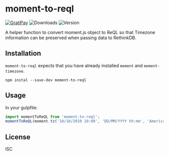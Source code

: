 # moment-to-reql

[![GratiPay](https://img.shields.io/gratipay/user/alexgorbatchev.svg)](https://gratipay.com/alexgorbatchev/)
![Downloads](https://img.shields.io/npm/dm/moment-to-reql.svg)
![Version](https://img.shields.io/npm/v/moment-to-reql.svg)

A helper function to convert moment.js object to ReQL so that Timezone information can be preserved when passing data to RethinkDB.

## Installation

`moment-to-reql` expects that you have already installed `moment` and `moment-timezone`.

```
npm instal --save-dev moment-to-reql
```

## Usage

In your gulpfile:

```js
import momentToReQL from 'moment-to-reql';
momentToReQL(moment.tz('10/10/2010 10:00', 'DD/MM/YYYY hh:mm', 'America/Los_Angeles');
```

## License

ISC